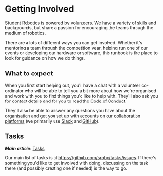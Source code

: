 # Getting Involved

Student Robotics is powered by volunteers. We have a variety of skills and
backgrounds, but share a passion for encouraging the teams through the medium of
robotics.

There are a lots of different ways you can get involved. Whether it's mentoring
a team through the competition year, helping run one of our events or developing
our hardware or software, this runbook is the place to look for guidance on how
we do things.

## What to expect

When you first start helping out, you'll have a chat with a volunteer
co-ordinator who will be able to tell you a bit more about how we're organised
and work with you to find things you'd like to help with. They'll also ask you
for contact details and for you to read the [Code of Conduct][code-of-conduct].

They'll also be able to answer any questions you have about the organisation and
get you set up with accounts on our [collaboration platforms][comms-platforms]
(we primarily use [Slack][sr-slack] and [GitHub][sr-github]).

## Tasks

_**Main article**_: [Tasks](./tasks.md)

Our main list of tasks is at https://github.com/srobo/tasks/issues. If there's
something you'd like to get involved with doing, discussing on the task there
(and possibly creating one if needed) is the way to go.

[code-of-conduct]: https://srobo.gitbook.io/ops-manual/about-the-charity/code-of-conduct
[comms-platforms]: ./communication-platforms.md
[sr-slack]: https://studentrobotics.slack.com/
[sr-github]: https://github.com/srobo
